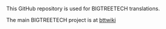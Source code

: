 This GitHub repository is used for BIGTREETECH translations.

The main BIGTREETECH project is at [bttwiki](https://bttwiki.com)
